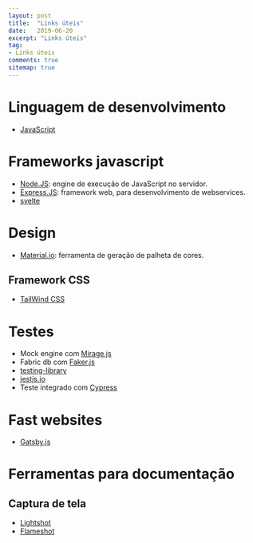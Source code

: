 ```yaml
---
layout: post
title:  "Links úteis"
date:   2019-06-20
excerpt: "Links úteis"
tag: 
- Links úteis
comments: true
sitemap: true
---
```


# Linguagem de desenvolvimento

- [JavaScript](https://pt.wikipedia.org/wiki/JavaScript)

# Frameworks javascript
- [Node.JS](https://nodejs.org): engine de execução de JavaScript no servidor.
- [Express.JS](https://expressjs.com/pt-br/): framework web, para desenvolvimento de webservices.
- [svelte](https://svelte.dev/)

# Design

- [Material.io](https://material.io/tools/color): ferramenta de geração de palheta de cores.
  
## Framework CSS

- [TailWind CSS](https://tailwindcss.com/)

# Testes

- Mock engine com [Mirage.js](https://miragejs.com/)
- Fabric db com [Faker.js](https://github.com/marak/Faker.js)
- [testing-library](https://testing-library.com/)
- [jestjs.io](https://jestjs.io/)
- Teste integrado com [Cypress](https://www.cypress.io/)

# Fast websites

- [Gatsby.js](https://www.gatsbyjs.org/)

# Ferramentas para documentação

## Captura de tela
- [Lightshot](https://app.prntscr.com/pt-br/download.html)
- [Flameshot](https://flameshot.js.org/#/)